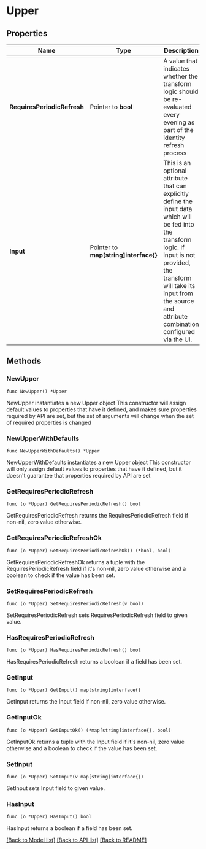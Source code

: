 # Upper

## Properties

Name | Type | Description | Notes
------------ | ------------- | ------------- | -------------
**RequiresPeriodicRefresh** | Pointer to **bool** | A value that indicates whether the transform logic should be re-evaluated every evening as part of the identity refresh process | [optional] [default to false]
**Input** | Pointer to **map[string]interface{}** | This is an optional attribute that can explicitly define the input data which will be fed into the transform logic. If input is not provided, the transform will take its input from the source and attribute combination configured via the UI. | [optional] 

## Methods

### NewUpper

`func NewUpper() *Upper`

NewUpper instantiates a new Upper object
This constructor will assign default values to properties that have it defined,
and makes sure properties required by API are set, but the set of arguments
will change when the set of required properties is changed

### NewUpperWithDefaults

`func NewUpperWithDefaults() *Upper`

NewUpperWithDefaults instantiates a new Upper object
This constructor will only assign default values to properties that have it defined,
but it doesn't guarantee that properties required by API are set

### GetRequiresPeriodicRefresh

`func (o *Upper) GetRequiresPeriodicRefresh() bool`

GetRequiresPeriodicRefresh returns the RequiresPeriodicRefresh field if non-nil, zero value otherwise.

### GetRequiresPeriodicRefreshOk

`func (o *Upper) GetRequiresPeriodicRefreshOk() (*bool, bool)`

GetRequiresPeriodicRefreshOk returns a tuple with the RequiresPeriodicRefresh field if it's non-nil, zero value otherwise
and a boolean to check if the value has been set.

### SetRequiresPeriodicRefresh

`func (o *Upper) SetRequiresPeriodicRefresh(v bool)`

SetRequiresPeriodicRefresh sets RequiresPeriodicRefresh field to given value.

### HasRequiresPeriodicRefresh

`func (o *Upper) HasRequiresPeriodicRefresh() bool`

HasRequiresPeriodicRefresh returns a boolean if a field has been set.

### GetInput

`func (o *Upper) GetInput() map[string]interface{}`

GetInput returns the Input field if non-nil, zero value otherwise.

### GetInputOk

`func (o *Upper) GetInputOk() (*map[string]interface{}, bool)`

GetInputOk returns a tuple with the Input field if it's non-nil, zero value otherwise
and a boolean to check if the value has been set.

### SetInput

`func (o *Upper) SetInput(v map[string]interface{})`

SetInput sets Input field to given value.

### HasInput

`func (o *Upper) HasInput() bool`

HasInput returns a boolean if a field has been set.


[[Back to Model list]](../README.md#documentation-for-models) [[Back to API list]](../README.md#documentation-for-api-endpoints) [[Back to README]](../README.md)


